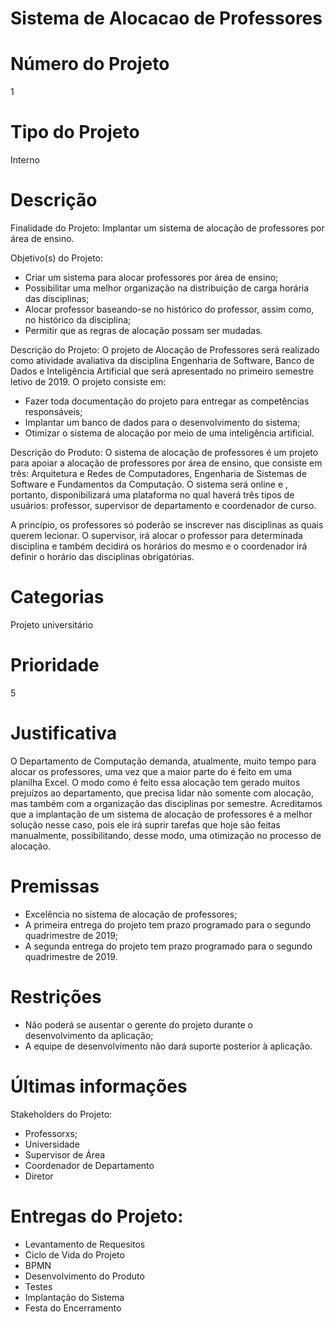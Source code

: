 # Sistema de Alocacao de Professores

# Número do Projeto
1

# Tipo do Projeto 
Interno

# Descrição
Finalidade do Projeto: 
Implantar um sistema de alocação de professores por área de ensino. 

Objetivo(s) do Projeto: 
- Criar um sistema para alocar professores por área de ensino; 
- Possibilitar uma melhor organização na distribuição de carga horária das disciplinas; 
- Alocar professor baseando-se no histórico do professor, assim como, no histórico da disciplina; 
- Permitir que as regras de alocação possam ser mudadas. 

Descrição do Projeto: 
O projeto de Alocação de Professores será realizado como atividade avaliativa da disciplina Engenharia de Software, Banco de Dados e Inteligência Artificial que será apresentado no primeiro semestre letivo de 2019. O projeto consiste em: 
- Fazer toda documentação do projeto para entregar as competências responsáveis; 
- Implantar um banco de dados para o desenvolvimento do sistema; 
- Otimizar o sistema de alocação por meio de uma inteligência artificial. 

Descrição do Produto: 
O sistema de alocação de professores é um projeto para apoiar a alocação de professores por área de ensino, que consiste em três: Arquitetura e Redes de Computadores, Engenharia de Sistemas de Software e Fundamentos da Computação. O sistema será online e , portanto, disponibilizará uma plataforma no qual haverá três tipos de usuários: professor, supervisor de departamento e coordenador de curso. 

A princípio, os professores só poderão se inscrever nas disciplinas as quais querem lecionar. O supervisor, irá alocar o professor para determinada disciplina e também decidirá os horários do mesmo e o coordenador irá definir o horário das disciplinas obrigatórias. 


# Categorias
Projeto universitário

# Prioridade
5

# Justificativa
O Departamento de Computação demanda, atualmente, muito tempo para alocar os professores, uma vez que a maior parte do é feito em uma planilha Excel. O modo como é feito essa alocação tem gerado muitos prejuízos ao departamento, que precisa lidar não somente com alocação, mas também com a organização das disciplinas por semestre. 
Acreditamos que a implantação de um sistema de alocação de professores é a melhor solução nesse caso, pois ele irá suprir tarefas que hoje são feitas manualmente, possibilitando, desse modo, uma otimização no processo de alocação.

# Premissas
- Excelência no sistema de alocação de professores; 
- A primeira entrega do projeto tem prazo programado para o segundo quadrimestre de 2019; 
- A segunda entrega do projeto tem prazo programado para o segundo quadrimestre de 2019.

# Restrições
- Não poderá se ausentar o gerente do projeto durante o desenvolvimento da aplicação; 
- A equipe de desenvolvimento não dará suporte posterior à aplicação.

# Últimas informações
Stakeholders do Projeto: 
- Professorxs; 
- Universidade 
- Supervisor de Área 
- Coordenador de Departamento 
- Diretor 

# Entregas do Projeto: 
- Levantamento de Requesitos 
- Ciclo de Vida do Projeto 
- BPMN 
- Desenvolvimento do Produto 
- Testes 
- Implantação do Sistema 
- Festa do Encerramento 
